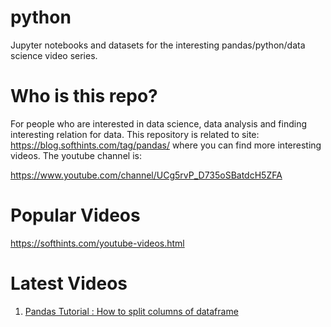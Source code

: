 # python
Jupyter notebooks and datasets for the interesting pandas/python/data science video series.

# Who is this repo?

For people who are interested in data science, data analysis and finding interesting relation for data. This repository is related to site: https://blog.softhints.com/tag/pandas/ where you can find more interesting videos. The youtube channel is: 

https://www.youtube.com/channel/UCg5rvP_D735oSBatdcH5ZFA

# Popular Videos

https://softhints.com/youtube-videos.html

# Latest Videos

1. [Pandas Tutorial : How to split columns of dataframe](https://www.youtube.com/watch?v=cCoGsFVPVh0&list=PLeicpQTG639FTJ-daMp7YWmQLBH3zumXv)


